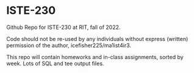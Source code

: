 # ISTE-230
Github Repo for ISTE-230 at RIT, fall of 2022. 

Code should not be re-used by any individuals without express (written) permission of the author, icefisher225/ma1ist4ir3. 

This repo will contain homeworks and in-class assignments, sorted by week. Lots of SQL and tee output files. 
